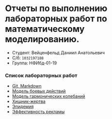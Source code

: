 # Отчеты по выполнению лабораторных работ по математическому моделированию.
- Студент: Вейценфельд Даниил Анатольевич
- С/б: `1032197188`
- Группа: НФИбд-01-19

### Список лабораторных работ

- [Git, Markdown](https://github.com/ZONT3/rudn-matmod-labs/tree/master/lab01)
- [Модель боевых действий](https://github.com/ZONT3/rudn-matmod-labs/tree/master/lab03)
- [Модель гармонических колебаний](https://github.com/ZONT3/rudn-matmod-labs/tree/master/lab04)
- [Хищник-жертва](https://github.com/ZONT3/rudn-matmod-labs/tree/master/lab05)
- [Эпидемия](https://github.com/ZONT3/rudn-matmod-labs/tree/master/lab06)
- [Эффективность рекламы](https://github.com/ZONT3/rudn-matmod-labs/tree/master/lab07)
